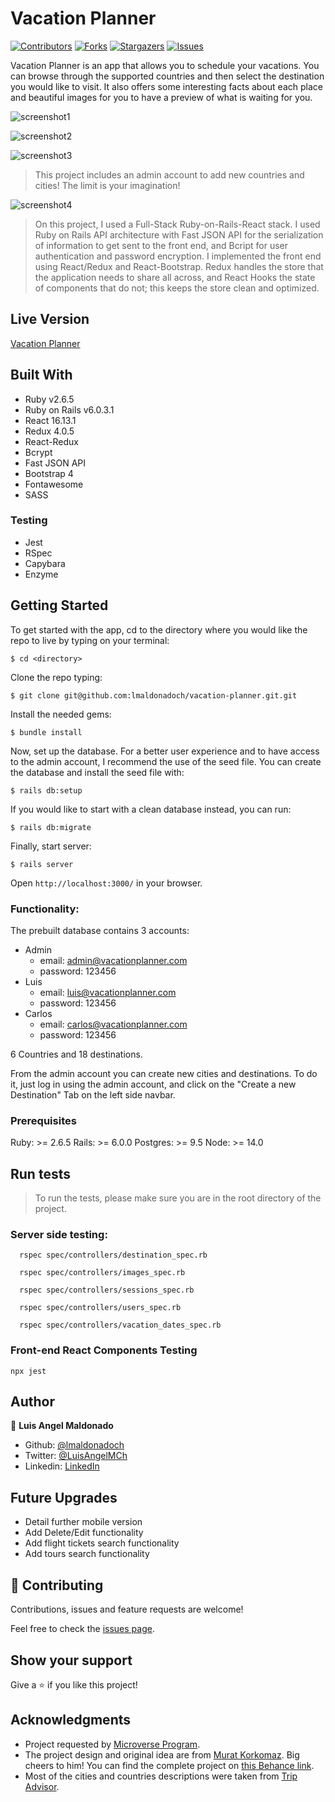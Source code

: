 # Vacation Planner

[![Contributors][contributors-shield]][contributors-url]
[![Forks][forks-shield]][forks-url]
[![Stargazers][stars-shield]][stars-url]
[![Issues][issues-shield]][issues-url]

Vacation Planner is an app that allows you to schedule your vacations. You can browse through the supported countries and then select the destination you would like to visit. It also offers some interesting facts about each place and beautiful images for you to have a preview of what is waiting for you.

![screenshot1](app/assets/images/screenshot02.png)

![screenshot2](app/assets/images/screenshot04.png)

![screenshot3](app/assets/images/screenshot06.png)

> This project includes an admin account to add new countries and cities! The limit is your imagination!

![screenshot4](app/assets/images/screenshot07.png)

> On this project, I used a Full-Stack Ruby-on-Rails-React stack. I used Ruby on Rails API architecture with Fast JSON API for the serialization of information to get sent to the front end, and Bcript for user authentication and password encryption. I implemented the front end using React/Redux and React-Bootstrap. Redux handles the store that the application needs to share all across, and React Hooks the state of components that do not; this keeps the store clean and optimized.

## Live Version

[Vacation Planner](https://vacation-planner-ror-react.herokuapp.com/)

## Built With

- Ruby v2.6.5
- Ruby on Rails v6.0.3.1
- React 16.13.1
- Redux 4.0.5
- React-Redux
- Bcrypt
- Fast JSON API
- Bootstrap 4
- Fontawesome
- SASS

### Testing

- Jest
- RSpec
- Capybara
- Enzyme

## Getting Started

To get started with the app, cd to the directory where you would like the repo to live by typing on your terminal:

```
$ cd <directory>
```

Clone the repo typing:

```
$ git clone git@github.com:lmaldonadoch/vacation-planner.git.git
```

Install the needed gems:

```
$ bundle install
```

Now, set up the database. For a better user experience and to have access to the admin account, I recommend the use of the seed file. You can create the database and install the seed file with:

```
$ rails db:setup

```

If you would like to start with a clean database instead, you can run:

```
$ rails db:migrate
```

Finally, start server:

```
$ rails server
```

Open `http://localhost:3000/` in your browser.

### Functionality:

The prebuilt database contains 3 accounts:

- Admin
  - email: admin@vacationplanner.com
  - password: 123456
- Luis
  - email: luis@vacationplanner.com
  - password: 123456
- Carlos
  - email: carlos@vacationplanner.com
  - password: 123456

6 Countries and 18 destinations.

From the admin account you can create new cities and destinations. To do it, just log in using the admin account, and click on the "Create a new Destination" Tab on the left side navbar.

### Prerequisites

Ruby: >= 2.6.5
Rails: >= 6.0.0
Postgres: >= 9.5
Node: >= 14.0

## Run tests

> To run the tests, please make sure you are in the root directory of the project.

### Server side testing:

```
  rspec spec/controllers/destination_spec.rb

  rspec spec/controllers/images_spec.rb

  rspec spec/controllers/sessions_spec.rb

  rspec spec/controllers/users_spec.rb

  rspec spec/controllers/vacation_dates_spec.rb
```

### Front-end React Components Testing

```
npx jest
```

## Author

👤 **Luis Angel Maldonado**

- Github: [@lmaldonadoch](https://github.com/lmaldonadoch)
- Twitter: [@LuisAngelMCh](https://twitter.com/LuisAngelMCh)
- Linkedin: [LinkedIn](https://www.linkedin.com/in/lmaldonadoch)

## Future Upgrades

- Detail further mobile version
- Add Delete/Edit functionality
- Add flight tickets search functionality
- Add tours search functionality

## 🤝 Contributing

Contributions, issues and feature requests are welcome!

Feel free to check the [issues page](https://github.com/lmaldonadoch/vacation-planner/issues).

## Show your support

Give a ⭐️ if you like this project!

## Acknowledgments

- Project requested by [Microverse Program](https://www.microverse.org/).
- The project design and original idea are from [Murat Korkomaz](https://www.behance.net/muratk). Big cheers to him! You can find the complete project on [this Behance link](hhttps://www.behance.net/gallery/26425031/Vespa-Responsive-Redesign).
- Most of the cities and countries descriptions were taken from [Trip Advisor](https://www.tripadvisor.com/).

<!-- MARKDOWN LINKS & IMAGES -->

[contributors-shield]: https://img.shields.io/github/contributors/lmaldonadoch/vacation-planner.svg?style=flat-square
[contributors-url]: https://github.com/lmaldonadoch/vacation-planner/graphs/contributors
[forks-shield]: https://img.shields.io/github/forks/lmaldonadoch/vacation-planner.svg?style=flat-square
[forks-url]: https://github.com/lmaldonadoch/vacation-planner/network/members
[stars-shield]: https://img.shields.io/github/stars/lmaldonadoch/vacation-planner.svg?style=flat-square
[stars-url]: https://github.com/lmaldonadoch/vacation-planner/stargazers
[issues-shield]: https://img.shields.io/github/issues/lmaldonadoch/vacation-planner.svg?style=flat-square
[issues-url]: https://github.com/lmaldonadoch/vacation-planner/issues
